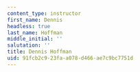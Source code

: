 ```yaml
---
content_type: instructor
first_name: Dennis
headless: true
last_name: Hoffman
middle_initial: ''
salutation: ''
title: Dennis Hoffman
uid: 91fcb2c9-23fa-a078-d466-ae7c9bc7751d
---
```

